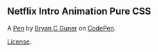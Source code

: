 ## Netflix Intro Animation Pure CSS

A [Pen](https://codepen.io/bgoonz/pen/abVmyxW) by [Bryan C Guner](https://codepen.io/bgoonz) on [CodePen](https://codepen.io).

[License](https://codepen.io/license/pen/abVmyxW).
